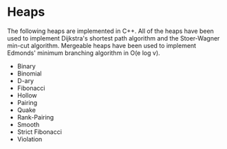 # Heaps

The following heaps are implemented in C++. All of the heaps have been used to implement Dijkstra's shortest path algorithm and the Stoer-Wagner min-cut algorithm. Mergeable heaps have been used to implement Edmonds' minimum branching algorithm in O(e log v).
- Binary 
- Binomial
- D-ary
- Fibonacci 
- Hollow
- Pairing 
- Quake
- Rank-Pairing 
- Smooth
- Strict Fibonacci
- Violation
